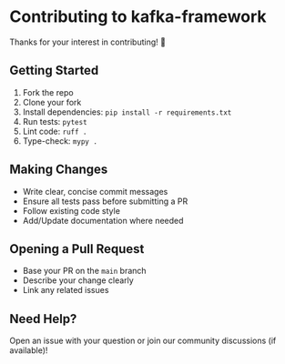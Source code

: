 # Contributing to kafka-framework

Thanks for your interest in contributing! 🎉

## Getting Started

1. Fork the repo
2. Clone your fork
3. Install dependencies: `pip install -r requirements.txt`
4. Run tests: `pytest`
5. Lint code: `ruff .`
6. Type-check: `mypy .`

## Making Changes

- Write clear, concise commit messages
- Ensure all tests pass before submitting a PR
- Follow existing code style
- Add/Update documentation where needed

## Opening a Pull Request

- Base your PR on the `main` branch
- Describe your change clearly
- Link any related issues

## Need Help?

Open an issue with your question or join our community discussions (if available)!
